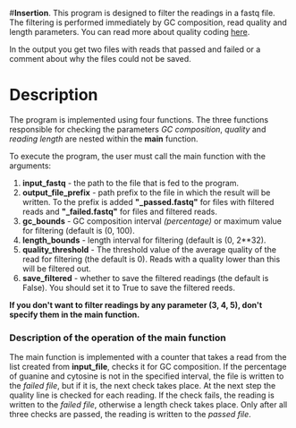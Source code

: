 #**Insertion**.
This program is designed to filter the readings in a fastq file. The filtering is performed immediately by GC composition, read quality and length parameters. You can read more about quality coding [here](https://support.illumina.com/help/BaseSpace_OLH_009008/Content/Source/Informatics/BS/QualityScoreEncoding_swBS.htm). 


In the output you get two files with reads that passed and failed or a comment about why the files could not be saved.

# **Description**
The program is implemented using four functions. The three functions responsible for checking the parameters *GC composition*, *quality* and *reading length* are nested within the **main** function. 

To execute the program, the user must call the main function with the arguments:

1. **input_fastq** - the path to the file that is fed to the program.  
2. **output_file_prefix** - path prefix to the file in which the result will be written. To the prefix is added **"_passed.fastq"** for files with filtered reads and **"_failed.fastq"** for files and filtered reads.
3. **gc_bounds** - GC composition interval *(percentage)* or maximum value for filtering (default is (0, 100).
4. **length_bounds** - length interval for filtering (default is (0, 2**32).
5. **quality_threshold** - The threshold value of the average quality of the read for filtering (the default is 0). Reads with a quality lower than this will be filtered out.
6. **save_filtered** - whether to save the filtered readings (the default is False). You should set it to True to save the filtered reeds.


**If you don't want to filter readings by any parameter (3, 4, 5), don't specify them in the main function.**


### Description of the operation of the main function
The main function is implemented with a counter that takes a read from the list created from **input_file**, checks it for GC composition. If the percentage of guanine and cytosine is not in the specified interval, the file is written to the *failed file*, but if it is, the next check takes place. At the next step the quality line is checked for each reading. If the check fails, the reading is written to the *failed file*, otherwise a length check takes place. Only after all three checks are passed, the reading is written to the *passed file*.
